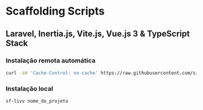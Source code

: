 # Scaffolding Scripts

## Laravel, Inertia.js, Vite.js, Vue.js 3 & TypeScript Stack

### Instalação remota automática

```bash
curl -sH 'Cache-Control: no-cache' https://raw.githubusercontent.com/sistematico/sf-scripts/main/laravel/sf-laravel | bash -s -- nome_do_projeto
```

### Instalação local

```bash
sf-livv nome_do_projeto
```